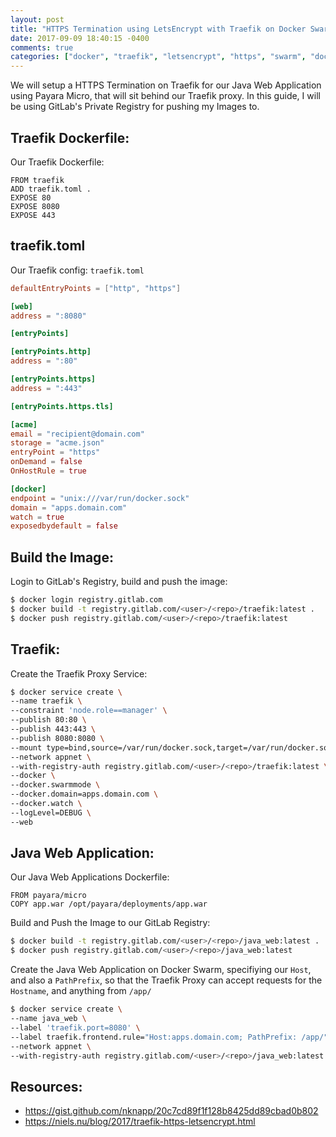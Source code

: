 ```yaml
---
layout: post
title: "HTTPS Termination using LetsEncrypt with Traefik on Docker Swarm"
date: 2017-09-09 18:40:15 -0400
comments: true
categories: ["docker", "traefik", "letsencrypt", "https", "swarm", "docker-swarm-apps"]
---
```


We will setup a HTTPS Termination on Traefik for our Java Web Application using Payara Micro, that will sit behind our Traefik proxy. In this guide, I will be using GitLab's Private Registry for pushing my Images to.

## Traefik Dockerfile:

Our Traefik Dockerfile:

```docker Traefik Dockerfile
FROM traefik
ADD traefik.toml .
EXPOSE 80
EXPOSE 8080
EXPOSE 443
```

## traefik.toml

Our Traefik config: `traefik.toml`

```toml traefik.toml
defaultEntryPoints = ["http", "https"]

[web]
address = ":8080"

[entryPoints]

[entryPoints.http]
address = ":80"

[entryPoints.https]
address = ":443"

[entryPoints.https.tls]

[acme]
email = "recipient@domain.com"
storage = "acme.json"
entryPoint = "https"
onDemand = false
OnHostRule = true

[docker]
endpoint = "unix:///var/run/docker.sock"
domain = "apps.domain.com"
watch = true
exposedbydefault = false
```

## Build the Image:

Login to GitLab's Registry, build and push the image:

```bash
$ docker login registry.gitlab.com
$ docker build -t registry.gitlab.com/<user>/<repo>/traefik:latest .
$ docker push registry.gitlab.com/<user>/<repo>/traefik:latest
```

## Traefik:

Create the Traefik Proxy Service:

```bash
$ docker service create \
--name traefik \
--constraint 'node.role==manager' \
--publish 80:80 \
--publish 443:443 \
--publish 8080:8080 \
--mount type=bind,source=/var/run/docker.sock,target=/var/run/docker.sock \
--network appnet \
--with-registry-auth registry.gitlab.com/<user>/<repo>/traefik:latest \
--docker \
--docker.swarmmode \
--docker.domain=apps.domain.com \
--docker.watch \
--logLevel=DEBUG \
--web
```

## Java Web Application:

Our Java Web Applications Dockerfile:

```docker Dockerfile
FROM payara/micro
COPY app.war /opt/payara/deployments/app.war
```

Build and Push the Image to our GitLab Registry:

```bash
$ docker build -t registry.gitlab.com/<user>/<repo>/java_web:latest .
$ docker push registry.gitlab.com/<user>/<repo>/java_web:latest
```

Create the Java Web Application on Docker Swarm, specifiying our `Host`, and also a `PathPrefix`, so that the Traefik Proxy can accept requests for the `Hostname`, and anything from `/app/`

```bash
$ docker service create \
--name java_web \
--label 'traefik.port=8080' \
--label traefik.frontend.rule="Host:apps.domain.com; PathPrefix: /app/" \
--network appnet \
--with-registry-auth registry.gitlab.com/<user>/<repo>/java_web:latest
```

## Resources:

- https://gist.github.com/nknapp/20c7cd89f1f128b8425dd89cbad0b802
- https://niels.nu/blog/2017/traefik-https-letsencrypt.html

<center>
        <script type='text/javascript' src='https://ko-fi.com/widgets/widget_2.js'></script><script type='text/javascript'>kofiwidget2.init('Buy Me a Coffee', '#46b798', 'A6423ZIQ');kofiwidget2.draw();</script>
</center>
